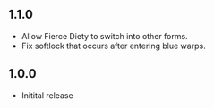 ## 1.1.0
* Allow Fierce Diety to switch into other forms.
* Fix softlock that occurs after entering blue warps.

## 1.0.0
* Initital release